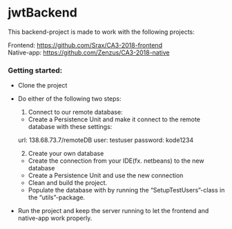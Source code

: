 # jwtBackend

This backend-project is made to work with the following projects:

Frontend:	https://github.com/Srax/CA3-2018-frontend <br>
Native-app:	https://github.com/Zenzus/CA3-2018-native

<h3>Getting started:</h3>

- Clone the project
- Do either of the following two steps:

  1. Connect to our remote database:
    - Create a Persistence Unit and make it connect to the remote database with these settings:
    
    url: 138.68.73.7/remoteDB
    user: testuser
    password: kode1234
    
  2. Create your own database
    - Create the connection from your IDE(fx. netbeans) to the new database
    - Create a Persistence Unit and use the new connection
    - Clean and build the project.
    - Populate the database with by running the “SetupTestUsers”-class in the “utils”-package.

- Run the project and keep the server running to let the frontend and native-app work properly.

